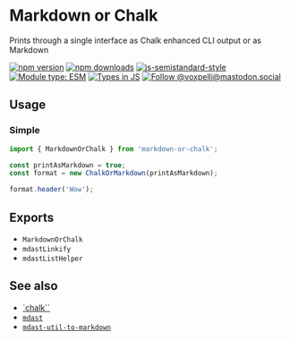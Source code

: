 # Markdown or Chalk

Prints through a single interface as Chalk enhanced CLI output or as Markdown

[![npm version](https://img.shields.io/npm/v/markdown-or-chalk.svg?style=flat)](https://www.npmjs.com/package/markdown-or-chalk)
[![npm downloads](https://img.shields.io/npm/dm/markdown-or-chalk.svg?style=flat)](https://www.npmjs.com/package/markdown-or-chalk)
[![js-semistandard-style](https://img.shields.io/badge/code%20style-semistandard-brightgreen.svg)](https://github.com/voxpelli/eslint-config)
[![Module type: ESM](https://img.shields.io/badge/module%20type-esm-brightgreen)](https://github.com/voxpelli/badges-cjs-esm)
[![Types in JS](https://img.shields.io/badge/types_in_js-yes-brightgreen)](https://github.com/voxpelli/types-in-js)
[![Follow @voxpelli@mastodon.social](https://img.shields.io/mastodon/follow/109247025527949675?domain=https%3A%2F%2Fmastodon.social&style=social)](https://mastodon.social/@voxpelli)

## Usage

### Simple

```javascript
import { MarkdownOrChalk } from 'markdown-or-chalk';

const printAsMarkdown = true;
const format = new ChalkOrMarkdown(printAsMarkdown);

format.header('Wow');
```

## Exports

* `MarkdownOrChalk`
* `mdastLinkify`
* `mdastListHelper`

## See also

* [`chalk``](https://www.npmjs.com/package/chalk)
* [`mdast`](https://www.npmjs.com/package/mdast)
* [`mdast-util-to-markdown`](https://www.npmjs.com/package/mdast-util-to-markdown)
